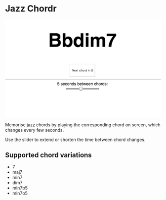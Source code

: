 # Jazz Chordr

![Screenshot of the application running](screenshot.png)

Memorise jazz chords by playing the corresponding chord on screen, which changes every few seconds.

Use the slider to extend or shorten the time between chord changes.

## Supported chord variations

* 7
* maj7
* min7
* dim7
* min7b5
* min7b5
